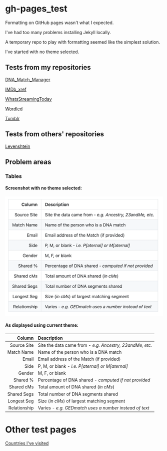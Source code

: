 # gh-pages_test

Formatting on GitHub pages wasn't what I expected.

I've had too many problems installing Jekyll locally.

A temporary repo to play with formatting seemed like the simplest solution.

I've started with no theme selected.

## Tests from my repositories

[DNA_Match_Manager](DNA_Match_Manager_README.md)

[IMDb_xref](IMDb_xref_README.md)

[WhatsStreamingToday](WhatsStreamingToday_README.md)

[Wordled](wordled_README.md)

[Tumblr](Tumblr.md)

## Tests from others' repositories

[Levenshtein](Levenshtein_README.md)

## Problem areas

### Tables

#### Screenshot with no theme selected:
![Table Screenshot](screenshots/Table_Screenshot.png)

#### As displayed using current theme:

| Column | Description |
|--------:|:-------------|
| Source Site | Site the data came from - *e.g. Ancestry, 23andMe, etc.* |
| Match Name | Name of the person who is a DNA match |
| Email | Email address of the Match (if provided) |
| Side | P, M, or blank - *i.e. P[aternal] or M[aternal]* |
| Gender | M, F, or blank |
| Shared % | Percentage of DNA shared - *computed if not provided* |
| Shared cMs | Total amount of DNA shared (*in cMs*) |
| Shared Segs | Total number of DNA segments shared |
| Longest Seg | Size (*in cMs*) of largest matching segment |
| Relationship | Varies - *e.g. GEDmatch uses a number instead of text* |

# Other test pages
[Countries I've visited](visited_countries.html)
